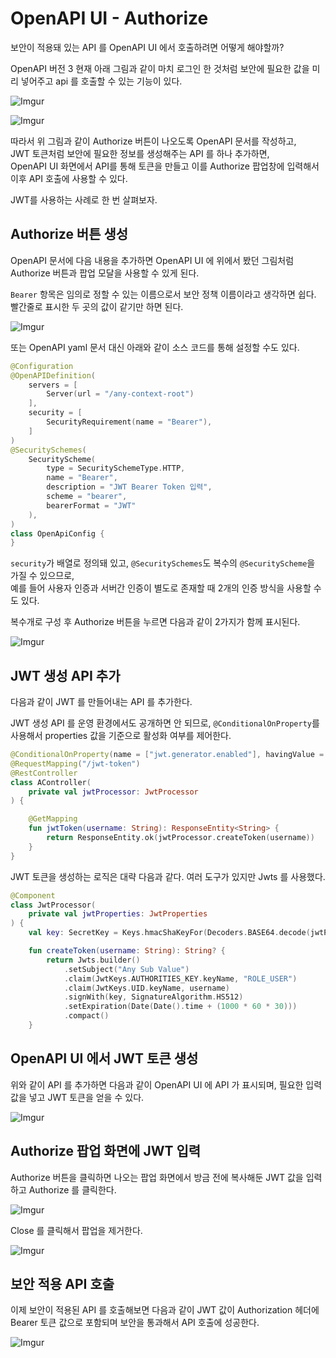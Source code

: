 # OpenAPI UI - Authorize

보안이 적용돼 있는 API 를 OpenAPI UI 에서 호출하려면 어떻게 해야할까?

OpenAPI 버전 3 현재 아래 그림과 같이 마치 로그인 한 것처럼 보안에 필요한 값을 미리 넣어주고 api 를 호출할 수 있는 기능이 있다.

![Imgur](https://i.imgur.com/q7oX4mt.png)

![Imgur](https://i.imgur.com/9EQhUd6.png)

따라서 위 그림과 같이 Authorize 버튼이 나오도록 OpenAPI 문서를 작성하고,  
JWT 토큰처럼 보안에 필요한 정보를 생성해주는 API 를 하나 추가하면,  
OpenAPI UI 화면에서 API를 통해 토큰을 만들고 이를 Authorize 팝업창에 입력해서 이후 API 호출에 사용할 수 있다.

JWT를 사용하는 사례로 한 번 살펴보자.

## Authorize 버튼 생성

OpenAPI 문서에 다음 내용을 추가하면 OpenAPI UI 에 위에서 봤던 그림처럼 Authorize 버튼과 팝업 모달을 사용할 수 있게 된다.

`Bearer` 항목은 임의로 정할 수 있는 이름으로서 보안 정책 이름이라고 생각하면 쉽다. 빨간줄로 표시한 두 곳의 값이 같기만 하면 된다.

![Imgur](https://i.imgur.com/FXWkoZx.png)

또는 OpenAPI yaml 문서 대신 아래와 같이 소스 코드를 통해 설정할 수도 있다.

```kotlin
@Configuration
@OpenAPIDefinition(
    servers = [
        Server(url = "/any-context-root")
    ],
    security = [
        SecurityRequirement(name = "Bearer"),
    ]
)
@SecuritySchemes(
    SecurityScheme(
        type = SecuritySchemeType.HTTP,
        name = "Bearer",
        description = "JWT Bearer Token 입력",
        scheme = "bearer",
        bearerFormat = "JWT"
    ),
)
class OpenApiConfig {
}

```
`security`가 배열로 정의돼 있고, `@SecuritySchemes`도 복수의 `@SecurityScheme`을 가질 수 있으므로,  
예를 들어 사용자 인증과 서버간 인증이 별도로 존재할 때 2개의 인증 방식을 사용할 수도 있다.

복수개로 구성 후 Authorize 버튼을 누르면 다음과 같이 2가지가 함께 표시된다.

![Imgur](https://i.imgur.com/jO3Q7L9.png)


## JWT 생성 API 추가

다음과 같이 JWT 를 만들어내는 API 를 추가한다.

JWT 생성 API 를 운영 환경에서도 공개하면 안 되므로, `@ConditionalOnProperty`를 사용해서 properties 값을 기준으로 활성화 여부를 제어한다.

```kotlin
@ConditionalOnProperty(name = ["jwt.generator.enabled"], havingValue = "true")
@RequestMapping("/jwt-token")
@RestController
class AController(
    private val jwtProcessor: JwtProcessor
) {

    @GetMapping
    fun jwtToken(username: String): ResponseEntity<String> {
        return ResponseEntity.ok(jwtProcessor.createToken(username))
    }
}
```

JWT 토큰을 생성하는 로직은 대략 다음과 같다. 여러 도구가 있지만 Jwts 를 사용했다.

```kotlin
@Component
class JwtProcessor(
    private val jwtProperties: JwtProperties
) {
    val key: SecretKey = Keys.hmacShaKeyFor(Decoders.BASE64.decode(jwtProperties.base64EncodedSecret))

    fun createToken(username: String): String? {
        return Jwts.builder()
            .setSubject("Any Sub Value")
            .claim(JwtKeys.AUTHORITIES_KEY.keyName, "ROLE_USER")
            .claim(JwtKeys.UID.keyName, username)
            .signWith(key, SignatureAlgorithm.HS512)
            .setExpiration(Date(Date().time + (1000 * 60 * 30)))
            .compact()
    }
```

## OpenAPI UI 에서 JWT 토큰 생성

위와 같이 API 를 추가하면 다음과 같이 OpenAPI UI 에 API 가 표시되며, 필요한 입력값을 넣고 JWT 토큰을 얻을 수 있다.

![Imgur](https://i.imgur.com/ctKkENh.png)


## Authorize 팝업 화면에 JWT 입력

Authorize 버튼을 클릭하면 나오는 팝업 화면에서 방금 전에 복사해둔 JWT 값을 입력하고 Authorize 를 클릭한다.

![Imgur](https://i.imgur.com/OU93IXD.png)

Close 를 클릭해서 팝업을 제거한다.

![Imgur](https://i.imgur.com/Bw4EhjI.png)


## 보안 적용 API 호출

이제 보안이 적용된 API 를 호출해보면 다음과 같이 JWT 값이 Authorization 헤더에 Bearer 토큰 값으로 포함되며 보안을 통과해서 API 호출에 성공한다.

![Imgur](https://i.imgur.com/KgjGEWY.png)
